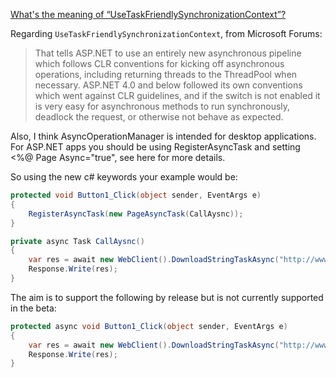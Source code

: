 [What's the meaning of “UseTaskFriendlySynchronizationContext”?](http://stackoverflow.com/questions/9562836/whats-the-meaning-of-usetaskfriendlysynchronizationcontext)

Regarding `UseTaskFriendlySynchronizationContext`, from Microsoft Forums:

> That tells ASP.NET to use an entirely new asynchronous pipeline which follows CLR conventions for kicking off asynchronous operations, including returning threads to the ThreadPool when necessary. ASP.NET 4.0 and below followed its own conventions which went against CLR guidelines, and if the switch is not enabled it is very easy for asynchronous methods to run synchronously, deadlock the request, or otherwise not behave as expected.


Also, I think AsyncOperationManager is intended for desktop applications. For ASP.NET apps you should be using RegisterAsyncTask and setting <%@ Page Async="true", see here for more details.

So using the new c# keywords your example would be:

```cs
protected void Button1_Click(object sender, EventArgs e)
{
    RegisterAsyncTask(new PageAsyncTask(CallAysnc));
}

private async Task CallAysnc()
{
    var res = await new WebClient().DownloadStringTaskAsync("http://www.google.com");
    Response.Write(res);
}
```

The aim is to support the following by release but is not currently supported in the beta:

```cs
protected async void Button1_Click(object sender, EventArgs e)
{
    var res = await new WebClient().DownloadStringTaskAsync("http://www.google.com");
    Response.Write(res);
}
```